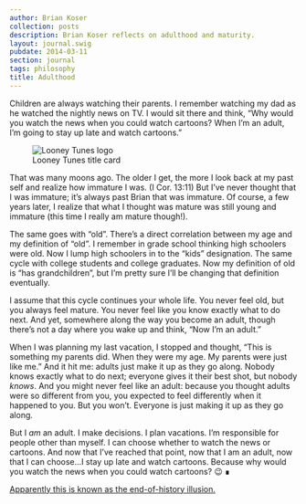 ```yaml
---
author: Brian Koser
collection: posts
description: Brian Koser reflects on adulthood and maturity.
layout: journal.swig
pubdate: 2014-03-11
section: journal
tags: philosophy
title: Adulthood
---
```


Children are always watching their parents. I remember watching my dad as he watched the nightly news on TV. I would sit there and think, “Why would you watch the news when you could watch cartoons? When I’m an adult, I’m going to stay up late and watch cartoons.”

<figure>
    <img alt="Looney Tunes logo" src="/img/journal/looney-tunes.png" />
    <figcaption>Looney Tunes title card</figcaption>
</figure>

That was many moons ago. The older I get, the more I look back at my past self and realize how immature I was. (I Cor. 13:11) But I’ve never thought that I was immature; it’s always past Brian that was immature. Of course, a few years later, I realize that what I thought was mature was still young and immature (this time I really am mature though!).

The same goes with “old”. There’s a direct correlation between my age and my definition of “old”. I remember in grade school thinking high schoolers were old. Now I lump high schoolers in to the “kids” designation. The same cycle with college students and college graduates. Now my definition of old is “has grandchildren”, but I’m pretty sure I’ll be changing that definition eventually.

I assume that this cycle continues your whole life. You never feel old, but you always feel mature. You never feel like you know exactly what to do next. And yet, somewhere along the way you become an adult, though there’s not a day where you wake up and think, “Now I’m an adult.” 

When I was planning my last vacation, I stopped and thought, “This is something my parents did. When they were my age. My parents were just like me.” And it hit me: adults just make it up as they go along. Nobody knows exactly what to do next; everyone gives it their best shot, but nobody *knows*. And you might never feel like an adult: because you thought adults were so different from you, you expected to feel differently when it happened to you. But you won’t. Everyone is just making it up as they go along.

But I *am* an adult. I make decisions. I plan vacations. I’m responsible for people other than myself. I can choose whether to watch the news or cartoons. And now that I’ve reached that point, now that I am an adult, now that I can choose…I stay up late and watch cartoons. Because why would you watch the news when you could watch cartoons? 😉 ∎

<ins datetime="2014-05-21">Apparently this is known as the [end-of-history illusion](https://en.wikipedia.org/wiki/End-of-history_illusion).</ins>